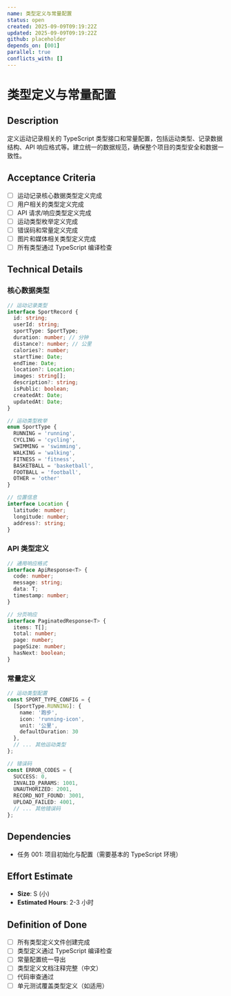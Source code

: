 ```yaml
---
name: 类型定义与常量配置
status: open
created: 2025-09-09T09:19:22Z
updated: 2025-09-09T09:19:22Z
github: placeholder
depends_on: [001]
parallel: true
conflicts_with: []
---
```


# 类型定义与常量配置

## Description
定义运动记录相关的 TypeScript 类型接口和常量配置，包括运动类型、记录数据结构、API 响应格式等。建立统一的数据规范，确保整个项目的类型安全和数据一致性。

## Acceptance Criteria
- [ ] 运动记录核心数据类型定义完成
- [ ] 用户相关的类型定义完成
- [ ] API 请求/响应类型定义完成
- [ ] 运动类型枚举定义完成
- [ ] 错误码和常量定义完成
- [ ] 图片和媒体相关类型定义完成
- [ ] 所有类型通过 TypeScript 编译检查

## Technical Details

### 核心数据类型
```typescript
// 运动记录类型
interface SportRecord {
  id: string;
  userId: string;
  sportType: SportType;
  duration: number; // 分钟
  distance?: number; // 公里
  calories?: number;
  startTime: Date;
  endTime: Date;
  location?: Location;
  images: string[];
  description?: string;
  isPublic: boolean;
  createdAt: Date;
  updatedAt: Date;
}

// 运动类型枚举
enum SportType {
  RUNNING = 'running',
  CYCLING = 'cycling',
  SWIMMING = 'swimming',
  WALKING = 'walking',
  FITNESS = 'fitness',
  BASKETBALL = 'basketball',
  FOOTBALL = 'football',
  OTHER = 'other'
}

// 位置信息
interface Location {
  latitude: number;
  longitude: number;
  address?: string;
}
```

### API 类型定义
```typescript
// 通用响应格式
interface ApiResponse<T> {
  code: number;
  message: string;
  data: T;
  timestamp: number;
}

// 分页响应
interface PaginatedResponse<T> {
  items: T[];
  total: number;
  page: number;
  pageSize: number;
  hasNext: boolean;
}
```

### 常量定义
```typescript
// 运动类型配置
const SPORT_TYPE_CONFIG = {
  [SportType.RUNNING]: {
    name: '跑步',
    icon: 'running-icon',
    unit: '公里',
    defaultDuration: 30
  },
  // ... 其他运动类型
};

// 错误码
const ERROR_CODES = {
  SUCCESS: 0,
  INVALID_PARAMS: 1001,
  UNAUTHORIZED: 2001,
  RECORD_NOT_FOUND: 3001,
  UPLOAD_FAILED: 4001,
  // ... 其他错误码
};
```

## Dependencies
- 任务 001: 项目初始化与配置（需要基本的 TypeScript 环境）

## Effort Estimate
- **Size**: S (小)
- **Estimated Hours**: 2-3 小时

## Definition of Done
- [ ] 所有类型定义文件创建完成
- [ ] 类型定义通过 TypeScript 编译检查
- [ ] 常量配置统一导出
- [ ] 类型定义文档注释完整（中文）
- [ ] 代码审查通过
- [ ] 单元测试覆盖类型定义（如适用）